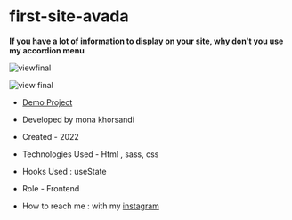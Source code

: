 # first-site-avada

**If you have a lot of information to display on your site, why don't you use my accordion menu**

![viewfinal](https://user-images.githubusercontent.com/109727844/204102879-086fee63-9bda-43b2-a1aa-49879c3f2d39.jpg)

![view final](https://user-images.githubusercontent.com/109727844/204102930-fac80657-4d16-4816-b476-a88e984abefe.jpg)

- [Demo Project](https://moona-web.github.io/first-avada/)


- Developed by mona khorsandi

- Created - 2022

- Technologies Used - Html , sass, css 

- Hooks Used : useState 

- Role - Frontend

- How to reach me : with my [instagram](https://www.instagram.com/moonaa_web?r=nametag) 
